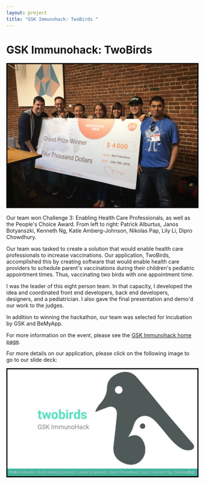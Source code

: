 ```yaml
---
layout: project
title: "GSK Immunohack: TwoBirds "
---
```


# GSK Immunohack: TwoBirds

<span style="margin-bottom: 1em" class="image fit"><img style="border:3px solid black" src="/images/gsk-hackathon-winners.jpg" alt="" /></span>

Our team won Challenge 3: Enabling Health Care Professionals, as well as the People's Choice Award. From left to right: Patrick Alburtus, Janos Botyanszki, Kenneth Ng, Katie Amberg-Johnson, Nikolas Pap, Lily Li, Dipro Chowdhury.

Our team was tasked to create a solution that would enable health care professionals to increase vaccinations. Our application, TwoBirds, accomplished this by creating software that would enable health care providers to schedule parent's vaccinations during their children's pediatric appointment times. Thus, vaccinating two birds with one appointment time.

I was the leader of this eight person team. In that capacity, I developed the idea and coordinated front end developers, back end developers, designers, and a pediatrician. I also gave the final presentation and demo'd our work to the judges.

In addition to winning the hackathon, our team was selected for incubation by GSK and BeMyApp.

For more information on the event, please see the [GSK Immunohack home page](http://gskimmunohack.bemyapp.com/).

For more details on our application, please click on the following image to go to our slide deck:

<a href="https://speakerdeck.com/kambergjohnson/twobirds" class="image fit"><img style="border:3px solid black" src="/images/gsk-hackathon-link-image.png"></a>
